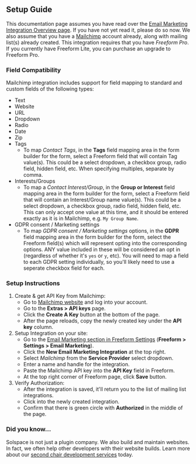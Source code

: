 ## Setup Guide

This documentation page assumes you have read over the [Email Marketing Integration Overview page](README.md). If you have not yet read it, please do so now. We also assume that you have a [Mailchimp](http://mailchimp.com) account already, along with mailing list(s) already created. This integration requires that you have *Freeform Pro*. If you currently have Freeform Lite, you can purchase an upgrade to Freeform Pro.

### Field Compatibility

Mailchimp integration includes support for field mapping to standard and custom fields of the following types:

* Text
* Website
* URL
* Dropdown
* Radio
* Date
* Zip
* Tags
    * To map *Contact Tags*, in the **Tags** field mapping area in the form builder for the form, select a Freeform field that will contain Tag value(s). This could be a select dropdown, a checkbox group, radio field, hidden field, etc. When specifying multiples, separate by comma.
* Interests/Groups
    * To map a *Contact Interest/Group*, in the **Group or Interest** field mapping area in the form builder for the form, select a Freeform field that will contain an Interest/Group name value(s). This could be a select dropdown, a checkbox group, radio field, hidden field, etc. This can only accept one value at this time, and it should be entered exactly as it is in Mailchimp, e.g. `My Group Name`.
* GDPR consent / Marketing settings
    * To map *GDPR consent / Marketing settings* options, in the **GDPR** field mapping area in the form builder for the form, select the Freeform field(s) which will represent opting into the corresponding options. ANY value included in these will be considered an opt in (regardless of whether it's `yes` or `y`, etc). You will need to map a field to each GDPR setting individually, so you'll likely need to use a seperate checkbox field for each.

### Setup Instructions

1. Create & get API Key from Mailchimp:
    * Go to [Mailchimp website](http://mailchimp.com) and log into your account.
    * Go to the **Extras > API keys** page.
    * Click the **Create A Key** button at the bottom of the page.
    * After the page reloads, copy the newly created key under the **API key** column.
2. Setup Integration on your site:
    * Go to the [Email Marketing section in Freeform Settings](../../setup/settings.md#email-marketing) (**Freeform > Settings > Email Marketing**).
    * Click the **New Email Marketing Integration** at the top right.
    * Select *Mailchimp* from the **Service Provider** select dropdown.
    * Enter a name and handle for the integration.
    * Paste the Mailchimp API key into the **API Key** field in Freeform.
    * At the top right corner of Freeform page, click **Save** button.
3. Verify Authorization:
    * After the integration is saved, it'll return you to the list of mailing list integrations.
    * Click into the newly created integration.
    * Confirm that there is green circle with **Authorized** in the middle of the page.


<h3>Did you know...</h3>
<p>Solspace is not just a plugin company. We also build and maintain websites. In fact, we often help other developers with their website builds. Learn more about our <a href="https://solspace.com/services/second-chair-development">second chair development services</a> today.</p>
